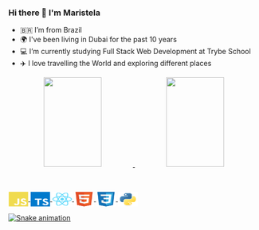 ### Hi there 👋 I'm Maristela

- :brazil: I’m from Brazil
- :earth_africa: I've been living in Dubai for the past 10 years
- :computer: I’m currently studying Full Stack Web Development at Trybe School
- :airplane: I love travelling the World and exploring different places


<div align="center">
  <a href="https://github.com/maristelas">
  <img height="180em" width="48%" src="https://github-readme-stats.vercel.app/api?username=maristelas&show_icons=true&theme=dracula&include_all_commits=true&count_private=true"/>
  <img height="180em" width="48%" src="https://github-readme-stats.vercel.app/api/top-langs/?username=maristelas&layout=compact&langs_count=7&theme=dracula"/>
</div>
  
  ##
  
<div style="display: inline_block"><br>
  <img align="center" alt="Mari-Js" height="30" width="40" src="https://raw.githubusercontent.com/devicons/devicon/master/icons/javascript/javascript-plain.svg">
  <img align="center" alt="Mari-Ts" height="30" width="40" src="https://raw.githubusercontent.com/devicons/devicon/master/icons/typescript/typescript-plain.svg">
  <img align="center" alt="Mari-React" height="30" width="40" src="https://raw.githubusercontent.com/devicons/devicon/master/icons/react/react-original.svg">
  <img align="center" alt="Mari-HTML" height="30" width="40" src="https://raw.githubusercontent.com/devicons/devicon/master/icons/html5/html5-original.svg">
  <img align="center" alt="Mari-CSS" height="30" width="40" src="https://raw.githubusercontent.com/devicons/devicon/master/icons/css3/css3-original.svg">
  <img align="center" alt="Mari-Python" height="30" width="40" src="https://raw.githubusercontent.com/devicons/devicon/master/icons/python/python-original.svg">
  

![Snake animation](https://github.com/maristelaS/maristelaS/blob/output/github-contribution-grid-snake.svg)
 
 </div>
